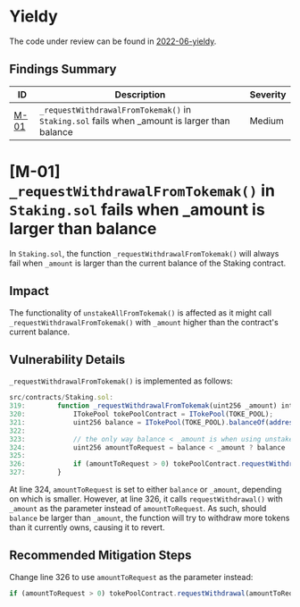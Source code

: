# Yieldy

The code under review can be found in [2022-06-yieldy](https://github.com/code-423n4/2022-06-yieldy).

## Findings Summary

| ID | Description | Severity |
| - | - | - |
| [M-01](https://github.com/MiloTruck/audits/blob/main/code4rena/2022-06-yieldy.md#m-01-_requestwithdrawalfromtokemak-in-stakingsol-fails-when-_amount-is-larger-than-balance) | `_requestWithdrawalFromTokemak()` in `Staking.sol` fails when _amount is larger than balance | Medium |

# [M-01] `_requestWithdrawalFromTokemak()` in `Staking.sol` fails when _amount is larger than balance

In `Staking.sol`, the function `_requestWithdrawalFromTokemak()` will always fail when `_amount` is larger than the current balance of the Staking contract.

## Impact
The functionality of `unstakeAllFromTokemak()` is affected as it might call `_requestWithdrawalFromTokemak()` with `_amount` higher than the contract's current balance.

## Vulnerability Details
`_requestWithdrawalFromTokemak()` is implemented as follows:
```js
src/contracts/Staking.sol:
319:        function _requestWithdrawalFromTokemak(uint256 _amount) internal {
320:            ITokePool tokePoolContract = ITokePool(TOKE_POOL);
321:            uint256 balance = ITokePool(TOKE_POOL).balanceOf(address(this));
322:   
323:            // the only way balance < _amount is when using unstakeAllFromTokemak
324:            uint256 amountToRequest = balance < _amount ? balance : _amount;
325:   
326:            if (amountToRequest > 0) tokePoolContract.requestWithdrawal(_amount);
327:        }
```
At line 324, `amountToRequest` is set to either `balance` or `_amount`, depending on which is smaller. However, at line 326, it calls `requestWithdrawal()` with `_amount` as the parameter instead of `amountToRequest`. As such, should `balance` be larger than `_amount`, the function will try to withdraw more tokens than it currently owns, causing it to revert.

## Recommended Mitigation Steps
Change line 326 to use `amountToRequest` as the parameter instead:
```js
if (amountToRequest > 0) tokePoolContract.requestWithdrawal(amountToRequest);
```
